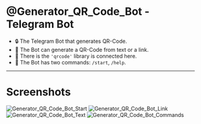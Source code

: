 # @Generator_QR_Code_Bot - Telegram Bot

- :lock: The Telegram Bot that generates QR-Code.
- :link: The Bot can generate a QR-Code from text or a link.
- :pencil: There is the `'qrcode'` library is connected here.
- :open_file_folder: The Bot has two commands: `/start`, `/help`.

---

# Screenshots
 
 ![Generator_QR_Code_Bot_Start](https://github.com/nikit0ns/Screenshots/blob/master/Generator_QR_Code_Bot_Start.png)
 ![Generator_QR_Code_Bot_Link](https://github.com/nikit0ns/Screenshots/blob/master/Generator_QR_Code_Bot_Link.png)
 ![Generator_QR_Code_Bot_Text](https://github.com/nikit0ns/Screenshots/blob/master/Generator_QR_Code_Bot_Text.png)
 ![Generator_QR_Code_Bot_Commands](https://github.com/nikit0ns/Screenshots/blob/master/Generator_QR_Code_Bot_Commands.png)

